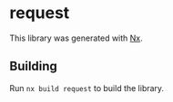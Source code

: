 # request

This library was generated with [Nx](https://nx.dev).

## Building

Run `nx build request` to build the library.
